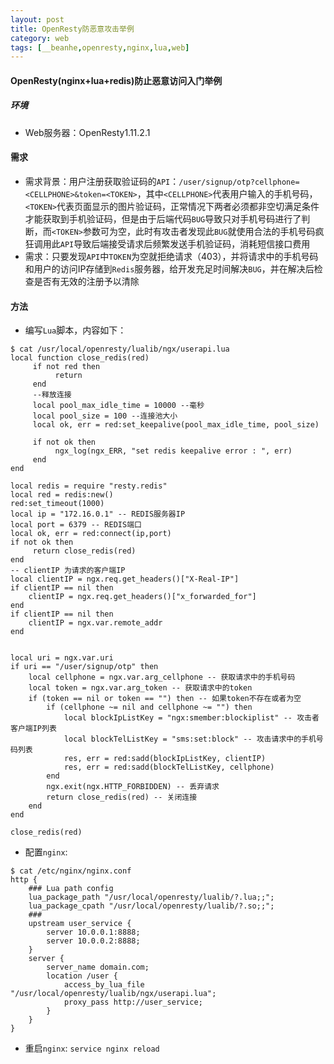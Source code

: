 ```yaml
---
layout: post
title: OpenResty防恶意攻击举例
category: web
tags: [__beanhe,openresty,nginx,lua,web]
---
```

    
#### OpenResty(nginx+lua+redis)防止恶意访问入门举例

##### 环境
- Web服务器：OpenResty1.11.2.1

#### 需求
- 需求背景：用户注册获取验证码的`API`：`/user/signup/otp?cellphone=<CELLPHONE>&token=<TOKEN>`，其中`<CELLPHONE>`代表用户输入的手机号码，`<TOKEN>`代表页面显示的图片验证码，正常情况下两者必须都非空切满足条件才能获取到手机验证码，但是由于后端代码`BUG`导致只对手机号码进行了判断，而`<TOKEN>`参数可为空，此时有攻击者发现此`BUG`就使用合法的手机号码疯狂调用此`API`导致后端接受请求后频繁发送手机验证码，消耗短信接口费用
- 需求：只要发现`API`中`TOKEN`为空就拒绝请求（403），并将请求中的手机号码和用户的访问IP存储到`Redis`服务器，给开发充足时间解决`BUG`，并在解决后检查是否有无效的注册予以清除

#### 方法
- 编写`Lua`脚本，内容如下：

```
$ cat /usr/local/openresty/lualib/ngx/userapi.lua
local function close_redis(red)
     if not red then
          return
     end
     --释放连接
     local pool_max_idle_time = 10000 --毫秒
     local pool_size = 100 --连接池大小
     local ok, err = red:set_keepalive(pool_max_idle_time, pool_size)

     if not ok then
          ngx_log(ngx_ERR, "set redis keepalive error : ", err)
     end
end

local redis = require "resty.redis"
local red = redis:new()
red:set_timeout(1000)
local ip = "172.16.0.1" -- REDIS服务器IP
local port = 6379 -- REDIS端口
local ok, err = red:connect(ip,port)
if not ok then
     return close_redis(red)
end
-- clientIP 为请求的客户端IP
local clientIP = ngx.req.get_headers()["X-Real-IP"]
if clientIP == nil then
    clientIP = ngx.req.get_headers()["x_forwarded_for"]
end
if clientIP == nil then
    clientIP = ngx.var.remote_addr
end


local uri = ngx.var.uri
if uri == "/user/signup/otp" then
    local cellphone = ngx.var.arg_cellphone -- 获取请求中的手机号码
    local token = ngx.var.arg_token -- 获取请求中的token
    if (token == nil or token == "") then -- 如果token不存在或者为空
        if (cellphone ~= nil and cellphone ~= "") then 
            local blockIpListKey = "ngx:smember:blockiplist" -- 攻击者客户端IP列表
            local blockTelListKey = "sms:set:block" -- 攻击请求中的手机号码列表
            res, err = red:sadd(blockIpListKey, clientIP)
            res, err = red:sadd(blockTelListKey, cellphone)
        end
        ngx.exit(ngx.HTTP_FORBIDDEN) -- 丢弃请求
        return close_redis(red) -- 关闭连接
    end
end

close_redis(red)
```

- 配置`nginx`:

```
$ cat /etc/nginx/nginx.conf
http {
	### Lua path config
    lua_package_path "/usr/local/openresty/lualib/?.lua;;";
    lua_package_cpath "/usr/local/openresty/lualib/?.so;;";
    ###
	upstream user_service {
		server 10.0.0.1:8888;
		server 10.0.0.2:8888;
	}
	server {
		server_name domain.com;
		location /user {
			access_by_lua_file "/usr/local/openresty/lualib/ngx/userapi.lua";
			proxy_pass http://user_service;
		}
	}
}
```

- 重启`nginx`: `service nginx reload`